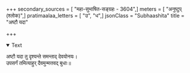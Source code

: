 +++
secondary_sources = [ "महा-सुभाषित-सङ्ग्रहः - 3604",]
meters = [ "अनुष्टुप् (श्लोक)",]
pratimaalaa_letters = [ "उ", "ध",]
jsonClass = "Subhaashita"
title = "अष्टौ यदा"

+++

<details open><summary>Text</summary>

अष्टौ यदा तु दृश्यन्ते समन्ताद् देवयोनयः।  
उपसर्गं तमित्याहुर् दैवमुन्मत्तवद् बुधाः॥
</details>
